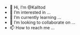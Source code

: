 - 👋 Hi, I’m @Kalltod
- 👀 I’m interested in ...
- 🌱 I’m currently learning ...
- 💞️ I’m looking to collaborate on ...
- 📫 How to reach me ...

<!---
Kalltod/Kalltod is a ✨ special ✨ repository because its `README.md` (this file) appears on your GitHub profile.
You can click the Preview link to take a look at your changes.
--->
